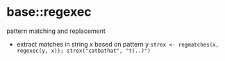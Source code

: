 # base::regexec

pattern matching and replacement

- extract matches in string x based on pattern y
`strex <- regmatches(x, regexec(y, x)); strex("catbathat", "t(..)")`
